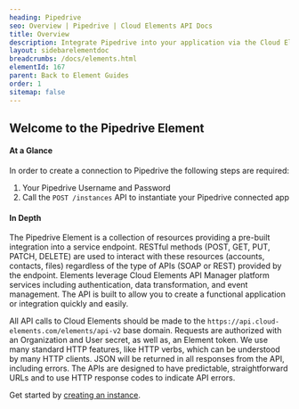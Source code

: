 ```yaml
---
heading: Pipedrive
seo: Overview | Pipedrive | Cloud Elements API Docs
title: Overview
description: Integrate Pipedrive into your application via the Cloud Elements APIs.
layout: sidebarelementdoc
breadcrumbs: /docs/elements.html
elementId: 167
parent: Back to Element Guides
order: 1
sitemap: false
---
```


## Welcome to the Pipedrive Element


#### At a Glance

In order to create a connection to Pipedrive the following steps are required:

1. Your Pipedrive Username and Password
2. Call the `POST /instances` API to instantiate your Pipedrive connected app

#### In Depth

The Pipedrive Element is a collection of resources providing a pre-built integration into a service endpoint. RESTful methods (POST, GET, PUT, PATCH, DELETE) are used to interact with these resources (accounts, contacts, files) regardless of the type of APIs (SOAP or REST) provided by the endpoint. Elements leverage Cloud Elements API Manager platform services including authentication, data transformation, and event management.  The API is built to allow you to create a functional application or integration quickly and easily.

All API calls to Cloud Elements should be made to the `https://api.cloud-elements.com/elements/api-v2` base domain. Requests are authorized with an Organization and User secret, as well as, an Element token.  We use many standard HTTP features, like HTTP verbs, which can be understood by many HTTP clients. JSON will be returned in all responses from the API, including errors. The APIs are designed to have predictable, straightforward URLs and to use HTTP response codes to indicate API errors.

Get started by [creating an instance](pipedrive-create-instance.html).
